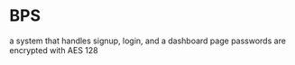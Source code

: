 # BPS

a system that handles signup, login, and a dashboard page
passwords are encrypted with AES 128